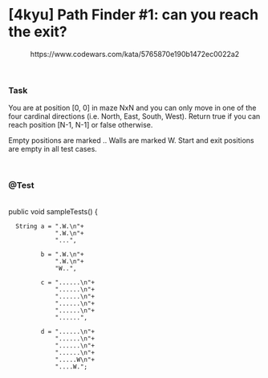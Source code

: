 # [4kyu] Path Finder #1: can you reach the exit?

<p align="center">
https://www.codewars.com/kata/5765870e190b1472ec0022a2
</p>
<br>

<h3>Task</h3>
You are at position [0, 0] in maze NxN and you can only move in one of the four cardinal directions (i.e. North, East, South, West). Return true if you can reach position [N-1, N-1] or false otherwise.

Empty positions are marked ..
Walls are marked W.
Start and exit positions are empty in all test cases.

<br>
<h3>@Test</h3>
<br>
public void sampleTests() {

      String a = ".W.\n"+
                 ".W.\n"+
                 "...",
               
             b = ".W.\n"+
                 ".W.\n"+
                 "W..",
               
             c = "......\n"+
                 "......\n"+
                 "......\n"+
                 "......\n"+
                 "......\n"+
                 "......",
               
             d = "......\n"+
                 "......\n"+
                 "......\n"+
                 "......\n"+
                 ".....W\n"+
                 "....W.";